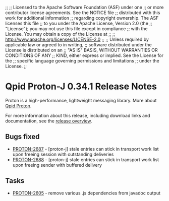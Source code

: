 ;;
;; Licensed to the Apache Software Foundation (ASF) under one
;; or more contributor license agreements.  See the NOTICE file
;; distributed with this work for additional information
;; regarding copyright ownership.  The ASF licenses this file
;; to you under the Apache License, Version 2.0 (the
;; "License"); you may not use this file except in compliance
;; with the License.  You may obtain a copy of the License at
;;
;;   http://www.apache.org/licenses/LICENSE-2.0
;;
;; Unless required by applicable law or agreed to in writing,
;; software distributed under the License is distributed on an
;; "AS IS" BASIS, WITHOUT WARRANTIES OR CONDITIONS OF ANY
;; KIND, either express or implied.  See the License for the
;; specific language governing permissions and limitations
;; under the License.
;;

# Qpid Proton-J 0.34.1 Release Notes

Proton is a high-performance, lightweight messaging library. More
about [Qpid Proton]({{site_url}}/proton/index.html).

For more information about this release, including download links and
documentation, see the [release overview](index.html).


## Bugs fixed

 - [PROTON-2687](https://issues.apache.org/jira/browse/PROTON-2687) - [proton-j] stale entries can stick in transport work list upon freeing session with outstanding deliveries
 - [PROTON-2688](https://issues.apache.org/jira/browse/PROTON-2688) - [proton-j] stale entries can stick in transport work list upon freeing sender with buffered delivery

## Tasks

 - [PROTON-2605](https://issues.apache.org/jira/browse/PROTON-2605) - remove various .js dependencies from javadoc output